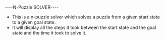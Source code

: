 ----N-Puzzle SOLVER----

* This is a n-puzzle solver which solves a puzzle from a given start state to a given goal state. 
* It will display all the steps it took between the start state and the goal state and the time it took to solve it.
